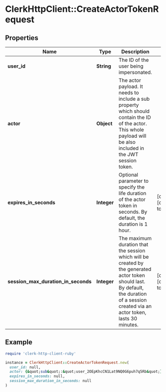 # ClerkHttpClient::CreateActorTokenRequest

## Properties

| Name | Type | Description | Notes |
| ---- | ---- | ----------- | ----- |
| **user_id** | **String** | The ID of the user being impersonated. |  |
| **actor** | **Object** | The actor payload. It needs to include a sub property which should contain the ID of the actor. This whole payload will be also included in the JWT session token. |  |
| **expires_in_seconds** | **Integer** | Optional parameter to specify the life duration of the actor token in seconds. By default, the duration is 1 hour. | [optional][default to 3600] |
| **session_max_duration_in_seconds** | **Integer** | The maximum duration that the session which will be created by the generated actor token should last. By default, the duration of a session created via an actor token, lasts 30 minutes. | [optional][default to 1800] |

## Example

```ruby
require 'clerk-http-client-ruby'

instance = ClerkHttpClient::CreateActorTokenRequest.new(
  user_id: null,
  actor: {&quot;sub&quot;:&quot;user_2OEpKhcCN1Lat9NQ0G6puh7q5Rb&quot;},
  expires_in_seconds: null,
  session_max_duration_in_seconds: null
)
```

